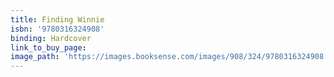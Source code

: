 ```yaml
---
title: Finding Winnie
isbn: '9780316324908'
binding: Hardcover
link_to_buy_page:
image_path: 'https://images.booksense.com/images/908/324/9780316324908.jpg'
---
```


